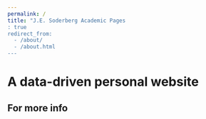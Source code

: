 ```yaml
---
permalink: /
title: "J.E. Soderberg Academic Pages 
: true
redirect_from: 
  - /about/
  - /about.html
---
```


A data-driven personal website
======



For more info
------
